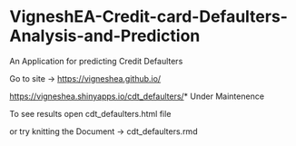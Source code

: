 # VigneshEA-Credit-card-Defaulters-Analysis-and-Prediction
An Application for predicting Credit Defaulters

Go to site -> https://vigneshea.github.io/

https://vigneshea.shinyapps.io/cdt_defaulters/* Under Maintenence

To see results open cdt_defaulters.html file

or  try knitting the Document -> cdt_defaulters.rmd
